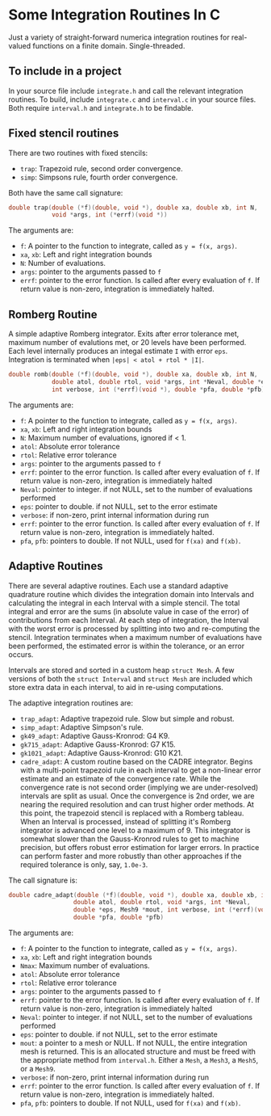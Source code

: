 # Some Integration Routines In C #

Just a variety of straight-forward numerica integration routines for real-valued functions on a finite domain.  Single-threaded.


## To include in a project

In your source file include `integrate.h` and call the relevant integration routines.  To build, include `integrate.c` and `interval.c` in your source files. Both require `interval.h` and `integrate.h` to be findable.


## Fixed stencil routines

There are two routines with fixed stencils:

* `trap`: Trapezoid rule, second order convergence.
* `simp`: Simpsons rule, fourth order convergence.

Both have the same call signature:

```c
double trap(double (*f)(double, void *), double xa, double xb, int N,
            void *args, int (*errf)(void *))
```

The arguments are:

* `f`: A pointer to the function to integrate, called as `y = f(x, args)`.
* `xa`, `xb`: Left and right integration bounds
* `N`: Number of evaluations.
* `args`: pointer to the arguments passed to `f`
* `errf`: pointer to the error function. Is called after every evaluation of `f`.  If return value is non-zero, integration is immediately halted.

## Romberg Routine

A simple adaptive Romberg integrator. Exits after error tolerance met, maximum number of evalutions met, or 20 levels have been performed.  Each level internally produces an integal estimate `I` with error `eps`. Integration is terminated when `|eps| < atol + rtol * |I|`.

```c
double romb(double (*f)(double, void *), double xa, double xb, int N,
            double atol, double rtol, void *args, int *Neval, double *eps,
            int verbose, int (*errf)(void *), double *pfa, double *pfb)
```

The arguments are:

* `f`: A pointer to the function to integrate, called as `y = f(x, args)`.
* `xa`, `xb`: Left and right integration bounds
* `N`: Maximum number of evaluations, ignored if < 1. 
* `atol`: Absolute error tolerance
* `rtol`: Relative error tolerance
* `args`: pointer to the arguments passed to `f`
* `errf`: pointer to the error function. Is called after every evaluation
    of `f`.  If return value is non-zero, integration is immediately halted
* `Neval`: pointer to integer. if not NULL, set to the number of evaluations performed
* `eps`: pointer to double. if not NULL, set to the error estimate
* `verbose`: if non-zero, print internal information during run
* `errf`: pointer to the error function. Is called after every evaluation of `f`.  If return value is non-zero, integration is immediately halted.
* `pfa`, `pfb`: pointers to double. If not NULL, used for `f(xa)` and `f(xb)`.

## Adaptive Routines

There are several adaptive routines. Each use a standard adaptive quadrature routine which divides the integration domain into Intervals and calculating the integral in each Interval with a simple stencil. The total integral and error are the sums (in absolute value in case of the error) of contributions from each Interval. At each step of integration, the Interval with the worst error is processed by splitting into two and re-computing the stencil.  Integration terminates when a maximum number of evaluations have been performed, the estimated error is within the tolerance, or an error occurs.

Intervals are stored and sorted in a custom heap `struct Mesh`.  A few versions of both the `struct Interval` and `struct Mesh` are included which store extra data in each interval, to aid in re-using computations.

The adaptive integration routines are:

* `trap_adapt`: Adaptive trapezoid rule.  Slow but simple and robust.
* `simp_adapt`: Adaptive Simpson's rule.
* `gk49_adapt`: Adaptive Gauss-Kronrod: G4 K9.
* `gk715_adapt`: Adaptive Gauss-Kronrod: G7 K15.
* `gk1021_adapt`: Adaptive Gauss-Kronrod: G10 K21.
* `cadre_adapt`: A custom routine based on the CADRE integrator. Begins with a multi-point trapezoid rule in each interval to get a non-linear error estimate and an estimate of the convergence rate. While the convergence rate is not second order (implying we are under-resolved) intervals are split as usual. Once the convergence is 2nd order, we are nearing the required resolution and can trust higher order methods. At this point, the trapezoid stencil is replaced with a Romberg tableau. When an Interval is processed, instead of splitting it's Romberg integrator is advanced one level to a maximum of 9.  This integrator is somewhat slower than the Gauss-Kronrod rules to get to machine precision, but offers robust error estimation for larger errors. In practice can perform faster and more robustly than other approaches if the required tolerance is only, say, `1.0e-3`.

The call signature is:

```c
double cadre_adapt(double (*f)(double, void *), double xa, double xb, int Nmax,
                  double atol, double rtol, void *args, int *Neval,
                  double *eps, Mesh9 *mout, int verbose, int (*errf)(void *),
                  double *pfa, double *pfb)
```

The arguments are:

* `f`: A pointer to the function to integrate, called as `y = f(x, args)`.
* `xa`, `xb`: Left and right integration bounds
* `Nmax`: Maximum number of evaluations. 
* `atol`: Absolute error tolerance
* `rtol`: Relative error tolerance
* `args`: pointer to the arguments passed to `f`
* `errf`: pointer to the error function. Is called after every evaluation
    of `f`.  If return value is non-zero, integration is immediately halted
* `Neval`: pointer to integer. if not NULL, set to the number of evaluations performed
* `eps`: pointer to double. if not NULL, set to the error estimate
* `mout`: a pointer to a mesh or NULL. If not NULL, the entire integration mesh is returned. This is an allocated structure and must be freed with the appropriate method from `interval.h`. Either a `Mesh`, a `Mesh3`, a `Mesh5`, or a `Mesh9`.
* `verbose`: if non-zero, print internal information during run
* `errf`: pointer to the error function. Is called after every evaluation of `f`.  If return value is non-zero, integration is immediately halted.
* `pfa`, `pfb`: pointers to double. If not NULL, used for `f(xa)` and `f(xb)`.
